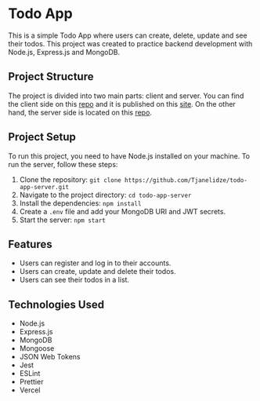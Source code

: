 # Todo App

This is a simple Todo App where users can create, delete, update and see their todos. This project was created to practice backend development with Node.js, Express.js and MongoDB.

## Project Structure

The project is divided into two main parts: client and server. You can find the client side on this [repo](https://github.com/Tjanelidze/todo-app-client) and it is published on this [site](https://todo-app-client-self.vercel.app/). On the other hand, the server side is located on this [repo](https://github.com/Tjanelidze/todo-app-server).

## Project Setup

To run this project, you need to have Node.js installed on your machine. To run the server, follow these steps:

1. Clone the repository: `git clone https://github.com/Tjanelidze/todo-app-server.git`
2. Navigate to the project directory: `cd todo-app-server`
3. Install the dependencies: `npm install`
4. Create a `.env` file and add your MongoDB URI and JWT secrets.
5. Start the server: `npm start`

## Features

- Users can register and log in to their accounts.
- Users can create, update and delete their todos.
- Users can see their todos in a list.

## Technologies Used

- Node.js
- Express.js
- MongoDB
- Mongoose
- JSON Web Tokens
- Jest
- ESLint
- Prettier
- Vercel
